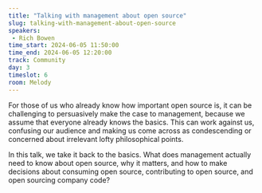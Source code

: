 ```yaml
---
title: "Talking with management about open source"
slug: talking-with-management-about-open-source
speakers:
 - Rich Bowen
time_start: 2024-06-05 11:50:00
time_end: 2024-06-05 12:20:00
track: Community
day: 3
timeslot: 6
room: Melody
---
```


For those of us who already know how important open source is, it can be challenging to persuasively make the case to management, because we assume that everyone already knows the basics. This can work against us, confusing our audience and making us come across as condescending or concerned about irrelevant lofty philosophical points.
 
 
 
 In this talk, we take it back to the basics. What does management actually need to know about open source, why it matters, and how to make decisions about consuming open source, contributing to open source, and open sourcing company code?